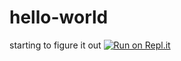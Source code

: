 # hello-world
starting to figure it out
[![Run on Repl.it](https://repl.it/badge/github/JHuff911/hello-world)](https://repl.it/github/JHuff911/hello-world)
